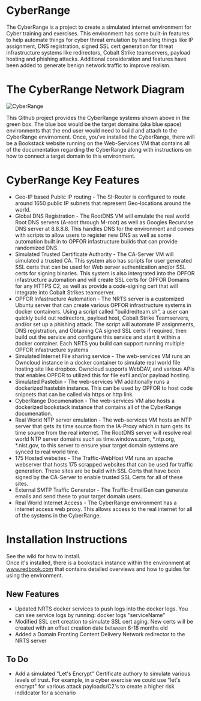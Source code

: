 # CyberRange
The CyberRange is a project to create a simulated internet environment for Cyber training and exercises.  This environment has some built-in features to help automate things for cyber threat emulation by handling things like IP assignment, DNS registration, signed SSL cert generation for threat infrastructure systems like redirectors, Cobalt Strike teamservers, payload hosting and phishing attacks.  Additional consideration and features have been added to generate benign network traffic to improve realism.  

# The CyberRange Network Diagram
![CyberRange](https://github.com/chipmanfu/Cyber-Range/assets/50666533/4d71b340-ffaa-4745-b7a7-e9624449adca)

This Github project provides the CyberRange systems shown above in the green box.  The blue box would be the target domains (aka blue space) environments that the end user would need to build and attach to the CyberRange envirnoment.  Once, you've installed the CyberRange, there will be a Bookstack website running on the Web-Services VM that contains all of the documentation regarding the CyberRange along with instructions on how to connect a target domain to this environment.

# CyberRange Key Features
- Geo-IP based Public IP routing - The SI-Router is configured to route around 1650 public IP subnets that represent Geo-locations around the world.
- Global DNS Registration - The RootDNS VM will emulate the real world Root DNS servers (A-root through M-root) as well as Googles Recurvise DNS server at 8.8.8.8.  This handles DNS for the environment and comes with scripts to allow users to register new DNS as well as some automation built in to OPFOR infastructure builds that can provide randomized DNS.
- Simulated Trusted Certificate Authority - The CA-Server VM will simulated a trusted CA.  This system also has scripts for user generated SSL certs that can be used for Web server authentication and/or SSL certs for signing binaries.  This system is also intergrated into the OPFOR infastructure automation and will create SSL certs for OPFOR Domains for any HTTPS C2, as well as provide a code-signing cert that will integrate into Cobalt Strikes teamserver.
- OPFOR Infastructure Automation - The NRTS server is a customized Ubuntu server that can create various OPFOR infrastructure systems in docker containers.  Using a script called "buildredteam.sh", a user can quickly build out redirectors, payload host, Cobalt Strike Teamservers, and/or set up a phishing attack.  The script will automate IP assignments, DNS registration, and Obtaining CA signed SSL certs if required, then build out the service and configure this service and start it within a docker container.  Each NRTS you build can support running multiple OPFOR infastructure systems
- Simulated Internet File sharing service - The web-services VM runs an Owncloud instance in a docker container to simulate real world file hosting site like dropbox.  Owncloud supports WebDAV, and various APIs that enables OPFOR to utilized this for file exfil and/or payload hosting.
- Simulated Pastebin - The web-services VM additionally runs a dockerized hastebin instance.  This can be used by OPFOR to host code snipnets that can be called via https or http link.
- CyberRange Documenation - The web-services VM also hosts a dockerized bookstack instance that contains all of the CyberRange documenation.
- Real World NTP server emulation - The web-services VM hosts an NTP server that gets its time source from the IA-Proxy which in turn gets its time source from the real internet.  The RootDNS server will resolve real world NTP server domains such as time.windows.com, *.ntp.org, *.nist.gov, to this server to ensure your target domain systems are synced to real world time.
- 175 Hosted websites - The Traffic-WebHost VM runs an apache webserver that hosts 175 scrapped websites that can be used for traffic generation.  These sites are be build with SSL Certs that have been signed by the CA-Server to enable trusted SSL Certs for all of these sites.
- External SMTP Traffic Generator - The Traffic-EmailGen can generate emails and send these to your target domain users.
- Real World Internet Access - The CyberRange environment has a internet access web proxy.  This allows access to the real internet for all of the systems in the CyberRange.

# Installation Instructions
See the wiki for how to install.  
Once it's installed, there is a bookstack instance within the environment at www.redbook.com that contains detailed overviews and how to guides for using the environment.

## New Features

- Updated NRTS docker services to push logs into the docker logs.  You can see service logs by running: docker logs "serviceName"
- Modified SSL cert creation to simulate SSL cert aging.  New certs will be created with an offset creation date between 6-18 months old
- Added a Domain Fronting Content Delivery Network redirector to the NRTS server

## To Do 
- Add a simulated "Let's Encrypt" Certificate authory to simulate various levels of trust.  For example, in a cyber exercise we could use "let's encrypt" for various attack payloads/C2's to create a higher risk indidcator for a scenario
